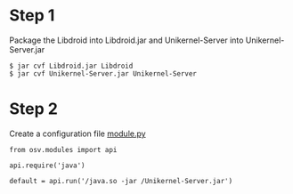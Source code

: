 # Step 1
Package the Libdroid into Libdroid.jar and Unikernel-Server into Unikernel-Server.jar
```
$ jar cvf Libdroid.jar Libdroid
$ jar cvf Unikernel-Server.jar Unikernel-Server
```
# Step 2
Create a configuration file [module.py](https://github.com/CGCL-codes/Libdroid/blob/master/example/DynamicLinker/module.py)
```
from osv.modules import api

api.require('java')

default = api.run('/java.so -jar /Unikernel-Server.jar')
```
